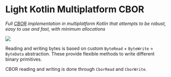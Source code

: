 # Light Kotlin Multiplatform CBOR
*Full [CBOR](https://cbor.io/) implementation in multiplatform Kotlin that attempts to be robust, easy to use and fast, with minimum allocations*

[![](https://jitpack.io/v/com.darkyen/lkmp-cbor.svg)](https://jitpack.io/#com.darkyen/lkmp-cbor)

Reading and writing bytes is based on custom `ByteRead` + `ByteWrite` = `ByteData` abstraction.
These provide flexible methods to write different binary primitives.

CBOR reading and writing is done through `CborRead` and `CborWrite`.